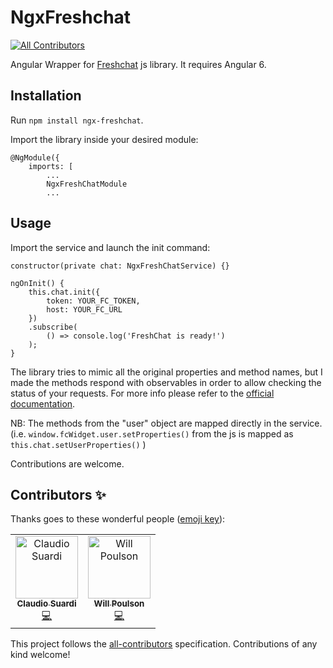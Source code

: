 # NgxFreshchat
[![All Contributors](https://img.shields.io/badge/all_contributors-2-orange.svg?style=flat-square)](#contributors-)

Angular Wrapper for [Freshchat](https://www.freshworks.com/live-chat-software/) js library. It requires Angular 6.

## Installation
Run ```npm install ngx-freshchat```.

Import the library inside your desired module:

```
@NgModule({
    imports: [
        ...
        NgxFreshChatModule
        ...
```

## Usage
Import the service and launch the init command:

```
constructor(private chat: NgxFreshChatService) {}

ngOnInit() {
    this.chat.init({
        token: YOUR_FC_TOKEN,
        host: YOUR_FC_URL
    })
    .subscribe(
        () => console.log('FreshChat is ready!')
    );
}

```

The library tries to mimic all the original properties and method names, but I made the methods respond with observables in order to allow checking the status of your requests.
For more info please refer to the [official documentation](https://developers.freshchat.com/).

NB: The methods from the "user" object are mapped directly in the service. (i.e. ```window.fcWidget.user.setProperties()``` from the js is mapped as ```this.chat.setUserProperties()``` )


Contributions are welcome.


## Contributors ✨

Thanks goes to these wonderful people ([emoji key](https://allcontributors.org/docs/en/emoji-key)):

<!-- ALL-CONTRIBUTORS-LIST:START - Do not remove or modify this section -->
<!-- prettier-ignore-start -->
<!-- markdownlint-disable -->
<table>
  <tr>
    <td align="center"><a href="https://www.nearit.com/"><img src="https://avatars3.githubusercontent.com/u/7868362?v=4" width="100px;" alt="Claudio Suardi"/><br /><sub><b>Claudio Suardi</b></sub></a><br /><a href="https://github.com/beyondsanity/ngx-freshchat/commits?author=beyondsanity" title="Code">💻</a></td>
    <td align="center"><a href="http://www.willpoulson.co.uk"><img src="https://avatars0.githubusercontent.com/u/12980659?v=4" width="100px;" alt="Will Poulson"/><br /><sub><b>Will Poulson</b></sub></a><br /><a href="https://github.com/beyondsanity/ngx-freshchat/commits?author=WillPoulson" title="Code">💻</a></td>
  </tr>
</table>

<!-- markdownlint-enable -->
<!-- prettier-ignore-end -->
<!-- ALL-CONTRIBUTORS-LIST:END -->

This project follows the [all-contributors](https://github.com/all-contributors/all-contributors) specification. Contributions of any kind welcome!